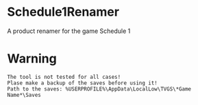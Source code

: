 # Schedule1Renamer
A product renamer for the game Schedule 1

# Warning
`The tool is not tested for all cases!`<br>
`Plase make a backup of the saves before using it!`<br>
`Path to the saves: %USERPROFILE%\AppData\LocalLow\TVGS\*Game Name*\Saves`